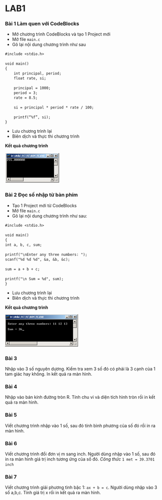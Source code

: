 # LAB1

### **Bài 1** Làm quen với CodeBlocks
- Mở chương trình CodeBlocks và tạo 1 Project mới
- Mở file `main.c` 
- Gõ lại nội dung chương trình như sau
```
#include <stdio.h>

void main()
{
	int principal, period;
	float rate, si;

	principal = 1000;
	period = 3;
	rate = 8.5;

	si = principal * period * rate / 100;

	printf(“%f”, si);
}
```
- Lưu chương trình lại
- Biên dịch và thực thi chương trình

**Kết quả chương trình**

![Anh bai 1](res/lab1-1.png "Ket qua")

### **Bài 2** Đọc số nhập từ bàn phím
- Tạo 1 Project mới từ CodeBlocks
- Mở file `main.c`
- Gõ lại nội dung chương trình như sau:
```
#include <stdio.h>

void main()
{
int a, b, c, sum;

printf("\nEnter any three numbers: ");
scanf("%d %d %d", &a, &b, &c);

sum = a + b + c;

printf("\n Sum = %d", sum);	
}
```

- Lưu chương trình lại
- Biên dịch và thực thi chương trình

**Kết quả chương trình**

![Anh bai 2](res/lab1-2.png "Ket qua")

### **Bài 3**
Nhập vào 3 số nguyên dương. Kiểm tra xem 3 số đó có phải là 3 cạnh của 1 tam giác hay không. In kết quả ra màn hình.

### **Bài 4**
Nhập vào bán kính đường tròn R. Tính chu vi và diện tích hình tròn rồi in kết quả ra màn hình.

### **Bài 5**
Viết chương trình nhập vào 1 số, sau đó tính bình phương của số đó rồi in ra màn hình.

### **Bài 6**
Viết chương trình đổi đơn vị m sang inch. 
Người dùng nhập vào 1 số, sau đó in ra màn hình giá trị inch tương ứng của số đó.
*Công thức* `1 met = 39.3701 inch`

### **Bài 7**
Viết chương trình giải phương tình bậc 1: `ax + b = c`. 
Người dùng nhập vào 3 số a,b,c. Tính giá trị x rồi in kết quả ra màn hình.